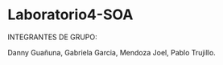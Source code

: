 # Laboratorio4-SOA

INTEGRANTES DE GRUPO:

Danny Guañuna,
Gabriela Garcia,
Mendoza Joel,
Pablo Trujillo.

